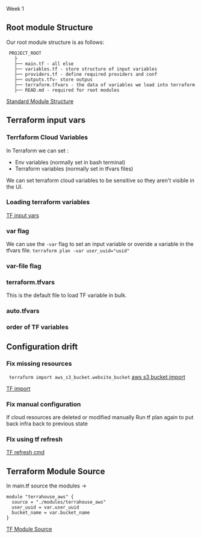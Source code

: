 Week 1

## Root module Structure

Our root module structure is as follows:
```
 PROJECT_ROOT
   ├
   ├── main.tf - all else
   ├── variables.tf - store structure of input variables
   ├── providers.tf - define required providers and conf
   ├── outputs.tfv- store outpus
   ├── terraform.tfvars - the data of variables we load into terraform
   ├── READ.md - required for root modules
```
[Standard Module Structure](https://developer.hashicorp.com/terraform/language/modules/develop/structure)

## Terraform input vars
### Terrfaform Cloud Variables

In Terraform we can set :
- Env variables (normally set in bash terminal)
- Terraform variables (normally set in tfvars files)

We can set terraform cloud variables to be sensitive so they aren't visible in the UI.

### Loading terraform variables

[TF input vars](https://developer.hashicorp.com/terraform/language/values/variables)

### var flag
We can use the `-var` flag to set an input variable or overide a variable in the tfvars file.
`terraform plan -var user_uuid="uuid"`

### var-file flag

### terraform.tfvars
This is the default file to load TF variable in bulk.

### auto.tfvars

### order of TF variables


## Configuration drift

### Fix missing resources
``` terraform import aws_s3_bucket.website_bucket```
[aws s3 bucket import](https://registry.terraform.io/providers/hashicorp/aws/latest/docs/resources/s3_bucket#import)

[TF import](https://developer.hashicorp.com/terraform/cli/import)

### Fix manual configuration
If cloud resources are deleted or modified manually
Run tf plan again to put back infra back to previous state

### FIx using tf refresh
[TF refresh cmd](https://developer.hashicorp.com/terraform/cli/commands/refresh)

## Terraform Module Source
In main.tf source the modules ->
```
module "terrahouse_aws" {
  source = "./modules/terrahouse_aws"
  user_uuid = var.user_uuid
  bucket_name = var.bucket_name
}
```
[TF Module Source](https://developer.hashicorp.com/terraform/language/modules/sources)

